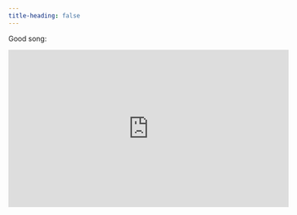 ```yaml
---
title-heading: false
---
```


Good song:

  <iframe width="560" height="315" src="https://www.youtube.com/embed/aPSrw6ZYUA4" frameborder="0" allow="accelerometer; autoplay; clipboard-write; encrypted-media; gyroscope; picture-in-picture" allowfullscreen></iframe>
